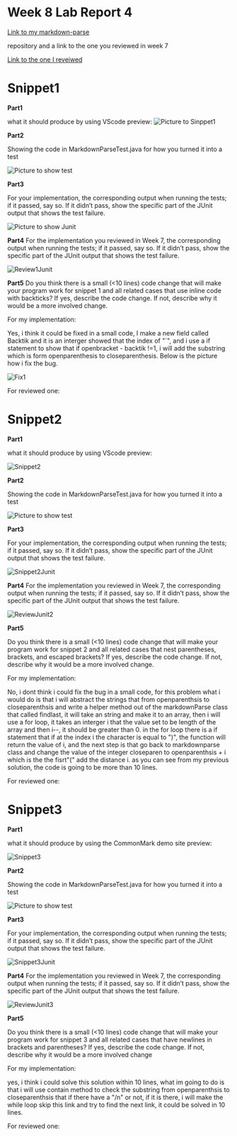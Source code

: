 # Week 8 Lab Report 4 #


[Link to my markdown-parse](https://github.com/A17138501/markdown-parser)


repository and a link to the one you reviewed in week 7 

[Link to the one I reveiwed](https://github.com/ayushs2725/markdown-parser)


# Snippet1

**Part1**

what it should produce by using VScode preview:
![Picture to Sinppet1](https://user-images.githubusercontent.com/97008935/169733792-df05f847-e1e1-4644-982b-1eaf2cc10c11.png)



**Part2**

Showing the code in MarkdownParseTest.java for how you turned it into a test

![Picture to show test](https://user-images.githubusercontent.com/97008935/169734303-eeef9530-dcd3-4a1f-98e1-f7d1a9e35049.png)


**Part3**

For your implementation, the corresponding output when running the tests; if it passed, say so. If it didn’t pass, show the specific part of the JUnit output that shows the test failure.

![Picture to show Junit](https://user-images.githubusercontent.com/97008935/169733894-2fb09328-7f00-43cb-9093-ea5fd22c6151.png)

**Part4**
For the implementation you reviewed in Week 7, the corresponding output when running the tests; if it passed, say so. If it didn’t pass, show the specific part of the JUnit output that shows the test failure.

![Review1Junit](https://user-images.githubusercontent.com/97008935/169734640-27239b37-d6f1-4536-8415-da605d4654d4.png)


**Part5**
Do you think there is a small (<10 lines) code change that will make your program work for snippet 1 and all related cases that use inline code with backticks? If yes, describe the code change. If not, describe why it would be a more involved change.

For my implementation:

Yes, i think it could be fixed in a small code, I make a new field called Backtik and it is an interger showed that the index of "`", and i use a if statement to show that if openbracket - backtik !=1, i will add the substring which is form openparenthesis to closeparenthesis. Below is the picture how i fix the bug.

![Fix1](https://user-images.githubusercontent.com/97008935/169734673-71bb74b7-2672-4cb4-9f4f-2cf2b0515574.png)


For reviewed one:


# Snippet2

**Part1**

what it should produce by using VScode preview:

![Snippet2](https://user-images.githubusercontent.com/97008935/169734708-f83d70a5-30e3-4cef-b476-d49a8c6b866b.png)


**Part2**

Showing the code in MarkdownParseTest.java for how you turned it into a test

![Picture to show test](https://user-images.githubusercontent.com/97008935/169734303-eeef9530-dcd3-4a1f-98e1-f7d1a9e35049.png)


**Part3**

For your implementation, the corresponding output when running the tests; if it passed, say so. If it didn’t pass, show the specific part of the JUnit output that shows the test failure.

![Snippet2Junit](https://user-images.githubusercontent.com/97008935/169734766-3e78b4fc-90da-427c-82bb-8c4bcdb961f3.png)


**Part4**
For the implementation you reviewed in Week 7, the corresponding output when running the tests; if it passed, say so. If it didn’t pass, show the specific part of the JUnit output that shows the test failure.

![ReviewJunit2](https://user-images.githubusercontent.com/97008935/169734802-2b999ab2-a669-4b4c-a12f-e4f0e17876af.png)


**Part5**

Do you think there is a small (<10 lines) code change that will make your program work for snippet 2 and all related cases that nest parentheses, brackets, and escaped brackets? If yes, describe the code change. If not, describe why it would be a more involved change.

For my implementation:

No, i dont think i could fix the bug in a small code, for this problem what i would do is that i will abstract the strings that from openparenthsis to closeparenthsis and write a helper method out of the markdownParse class that called findlast, it will take an string and make it to an array, then i will use a for loop, it takes an interger i that the value set to be length of the array and then i--, it should be greater than 0. in the for loop there is a if statement that if at the index i the character is equal to ")", the function will return the value of i, and the next step is that go back to markdownparse class and change the value of the integer closeparen to openparenthsis + i which is the the fisrt"(" add the distance i. as you can see from my previous solution, the code is going to be more than 10 lines.

For reviewed one:



# Snippet3

**Part1**

what it should produce by using  the CommonMark demo site preview:

![Snippet3](https://user-images.githubusercontent.com/97008935/169734947-d63f96ce-e451-4732-8240-42e5a3b9412d.png)


**Part2**

Showing the code in MarkdownParseTest.java for how you turned it into a test

![Picture to show test](https://user-images.githubusercontent.com/97008935/169734303-eeef9530-dcd3-4a1f-98e1-f7d1a9e35049.png)

**Part3**

For your implementation, the corresponding output when running the tests; if it passed, say so. If it didn’t pass, show the specific part of the JUnit output that shows the test failure.

![Snippet3Junit](https://user-images.githubusercontent.com/97008935/169735086-3862c9d8-8bd8-46a8-9356-b70d3fbc70f3.png)


**Part4**
For the implementation you reviewed in Week 7, the corresponding output when running the tests; if it passed, say so. If it didn’t pass, show the specific part of the JUnit output that shows the test failure.

![ReviewJunit3](https://user-images.githubusercontent.com/97008935/169735166-4393e968-8c6a-4766-a82d-e371c816c0a7.png)


**Part5**

Do you think there is a small (<10 lines) code change that will make your program work for snippet 3 and all related cases that have newlines in brackets and parentheses? If yes, describe the code change. If not, describe why it would be a more involved change

For my implementation:

yes, i think i could solve this solution within 10 lines, what im going to do is that i will use contain method to check the substring from openparenthsis to closeparenthsis that if there have a "/n" or not, if it is there, i will make the while loop skip this link and try to find the next link, it could be solved in 10 lines.

For reviewed one:
